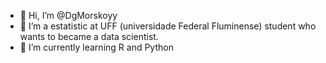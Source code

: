 - 👋 Hi, I’m @DgMorskoyy
- 👀 I’m a estatistic at UFF (universidade Federal Fluminense) student who wants to became a data scientist. 
- 🌱 I’m currently learning R and Python


<!---
DgMorskoyy/DgMorskoyy is a ✨ special ✨ repository because its `README.md` (this file) appears on your GitHub profile.
You can click the Preview link to take a look at your changes.
--->
